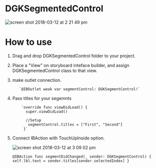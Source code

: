 # DGKSegmentedControl

![screen shot 2018-03-12 at 2 21 49 pm](https://user-images.githubusercontent.com/12591229/37275255-c34ae2a8-2606-11e8-967f-04971706bd11.png)


# How to use

1. Drag and drop DGKSegmentedControl folder to your project. 
2. Place a "View" on storyboard inteface builder, and assign DGKSegmentedControl class to that view. 
3. make outlet connection.

          `@IBOutlet weak var segmentControl: DGKSegmentControl!`
    
4. Pass titles for your segemnts 
    
           `override func viewDidLoad() {
             super.viewDidLoad()
        
             //Setup
              segmentControl.titles = ["First", "Second"] 
            }`
    
5. Connect IBAction with TouchUpInside option. 

    ![screen shot 2018-03-12 at 3 09 02 pm](https://user-images.githubusercontent.com/12591229/37276007-b82853f4-2608-11e8-8c8f-949250aff2cb.png)

    `@IBAction func segmentDidChanged(_ sender: DGKSegmentControl) {
        self.lbl.text = sender.titles[sender.selectedIndex]
    }`
    
